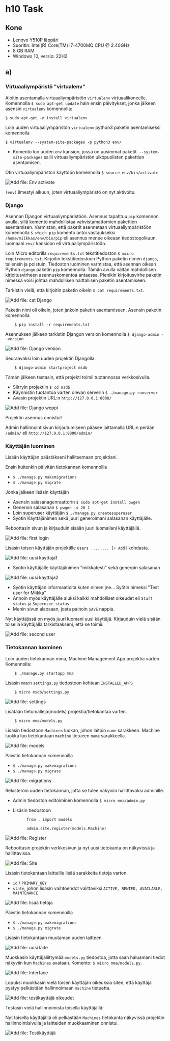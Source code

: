 # h10 Task

## Kone 
- Lenovo Y510P läppäri
- Suoritin: Intel(R) Core(TM) i7-4700MQ CPU @ 2.40GHz  
- 8 GB RAM
- Windows 10, versio: 22H2

## a)

### Virtuaaliympäristö "virtualenv"

Aloitin asentamalla virtuaaliympäristön ``virtualenv`` virtuaalikoneelle. Komennolla ``$ sudo apt-get update`` hain ensin päivitykset, jonka jälkeen asensin ``virtualenv`` komennolla:

    $ sudo apt-get -y install virtualenv
    
Loin uuden virtuaaliympäristön ``virtualenv`` python3 paketin asentamiseksi komennolla

    $ virtualenv --system-site-packages -p python3 env/

- Komento luo uuden ``env`` kansion, jossa on uusimmat paketit. ``--system-site-packages`` sallii virtuaaliympäristön ulkopuolisten pakettien asentamisen. 
  
Otin virtuaaliympäristön käyttöön komennolla ``$ source env/bin/activate``

![Add file: Env activate](env-activate.PNG)

``(env)`` ilmestyi alkuun, joten virtuaaliympäristö on nyt aktivoitu.

### Django

Asennan Djangon virtuaaliympäristöön. Asennus tapahtuu ``pip`` komennon avulla, sillä komento mahdollistaa vahvistamattomien pakettien asentamisen. Varmistan, että paketit asennetaan virtuaaliympäristöön komennolla ``$ which pip`` komento antoi vastaukseksi ``/home/miikkas/env/bin/pip`` eli asennus menee oikeaan tiedostopolkuun, luomaani ``env/`` kansioon eli virtuaaliympäristöön.

Loin Micro editorilla ``requirements.txt`` tekstitiedoston ``$ micro requirements.txt``. Kirjoitin tekstitiedostoon Python paketin nimen ``django``, tallensin ja poistuin. Tiedoston luominen varmistaa, että asennan oikean Python ``django`` paketin ``pip`` komennolla. Tämän avulla vältän mahdollisen kirjoitusvirheen asennuskomentoa antaessa. Pienikin kirjoitusvirhe paketin nimessä voisi johtaa mahdollisen haittallisen paketin asentamiseen.

Tarkistin vielä, että kirjoitin paketin oikein ``$ cat requirements.txt``. 

![Add file: cat Django](micro-django.PNG)

Paketin nimi oli oikein, joten jatkoin paketin asentamiseen. Asensin paketin komennolla 

        $ pip install -r requirements.txt
        
Asennuksen jälkeen tarkistin Djangon version komennolla ``$ django-admin --version`` 

![Add file: Django version](django-version.PNG)

Seuraavaksi loin uuden projektin Djangolla.

        $ django-admin startproject msdb

Tämän jälkeen testasin, että projekti toimii tuotannossa verkkosivulla. 
- Siirryin projektiin ``$ cd msdb``
- Käynnistin tuotantoa varten olevan serverin ``$ ./manage.py runserver``
- Avasin projektin URL:n ``http://127.0.0.1:8000/``
    
![Add file: Django weppi](django-runserver.PNG)

Projektin asennus onnistui!

Admin hallinnointisivun kirjautumiseen pääsee laittamalla URL:n perään ``/admin/`` eli ``http://127.0.0.1:8000/admin/``

### Käyttäjän luominen

Lisään käyttäjän päästäkseni hallitsemaan projektiani.

Ensin kuitenkin päivitän tietokannan komennoilla
- ``$ ./manage.py makemigrations``
- ``$ ./manage.py migrate``

Jonka jälkeen lisäsin käyttäjän
- Asensin salasanagenraattorin ``$ sudo apt-get install pwgen``
- Generoin salasanan ``$ pwgen -s 20 1`` 
- Loin superuser käyttäjän ``$ ./manage.py createsuperuser``
- Syötin Käyttäjänimen sekä juuri generoimani salasanan käyttäjälle.

Reboottasin sivun ja kirjauduin sisään juuri luomallani käyttäjällä.

![Add file: first login](first-login.PNG)

Lisäsin toisen käyttäjän projektille ``Users ........ [+ Add]`` kohdasta. 

![Add file: uusi kayttaja1](uusi-kayttaja1.PNG)

- Syötin käyttäjälle käyttäjänimen "miikkatesti" sekä generoin salasanan

![Add file: uusi kayttaja2](uusi-kayttaja2.PNG)

- Syötin käyttäjän informaatioita kuten nimen jne... Syötin nimeksi "Test user for Miikka"
- Annoin myös käyttäjälle aluksi kaikki mahdolliset oikeudet eli ``Staff status`` ja ``Superuser status``
- Menin sivun alaosaan, josta painoin ``SAVE`` nappia.

Nyt käyttäjissä on myös juuri luomani uusi käyttäjä. Kirjauduin vielä sisään toisella käyttäjällä tarkistaakseni, että se toimii.

 ![Add file: second user](second-user.PNG)
 
 ### Tietokannan luominen
 
 Loin uuden tietokannan mma, Machine Management App projektia varten. Komennolla:
 
        $ ./manage.py startapp mma
 
 Lisäsin ``mma``:n ``settings.py`` tiedostoon kohtaan ``INSTALLED_APPS`` 
 
        $ micro msdb/settings.py
        
 ![Add file: settings](micro-settings.PNG)
 
 Lisätään tietomalleja(models) projektia/tietokantaa varten. 
 
        $ micro mma/models.py
        
 Lisäsin tiedostoon ``Machines`` luokan, johon laitoin ``name`` sarakkeen.
 Machine luokka luo tietokantaan ``machine`` tietueen ``name`` sarakkeella.
  
 ![Add file: models](models.PNG)
 
 Päivitin tietokannan komennoilla
 - ``$ ./manage.py makemigrations``
 - ``$ ./manage.py migrate``
 
 ![Add file: migrations](migrations.PNG)
 
Rekisteröin uuden tietokannan, jotta se tulee näkyviin hallittavaksi adminille.
- Admin tiedoston editoiminen komennolla ``$ micro mma/admin.py``
- Lisäsin tiedostoon
    
            from . import models
            
            admin.site.register(models.Machine)
            
![Add file: Register](register-admin.PNG)

Reboottasin projektin verkkosivun ja nyt uusi tietokanta on näkyvissä ja hallittavissa.

![Add file: Site](site-machines.PNG)

Lisäsin tietokantaan laitteille lisää sarakkeita tietoja varten.
- ``id`` / ``PRIMARY_KEY``
- ``state``, johon lisäsin vaihtoehdot valittaviksi ``ACTIVE, RENTED, AVAILABLE, MAINTENANCE``

![Add file: lisää tietoja](lisaa-tietoja.PNG)

 Päivitin tietokannan komennoilla
 - ``$ ./manage.py makemigrations``
 - ``$ ./manage.py migrate``
    
Lisäsin tietokantaan muutaman uuden laitteen. 

![Add file: uusi laite](uusi-machine.PNG)

Muokkasin käyttäjäliittymää ``models.py`` tiedostoa, jotta saan haluamani tiedot näkyviin kun ``Machines`` avataan. Komento: ``$ micro mma/models.py``.

![Add file: Interface](interface.PNG)

Lopuksi muokkasin vielä toisen käyttäjän oikeuksia siten, että käyttäjä pystyy pelkästään hallinnoimaan ``machine`` tietuetta. 

![Add file: testikayttäjä oikeudet](testikayttaja-oikeudet.PNG)

Testasin vielä hallinnoimista toisella käyttäjällä:

Nyt toisella käyttäjällä oli pelkästään ``Machines`` tietokanta näkyvissä projektin hallinnointisivulla ja laitteiden muokkaaminen onnistui.

![Add file: Testikäyttäjä](testikayttaja-oikeudet-testaus.PNG)


